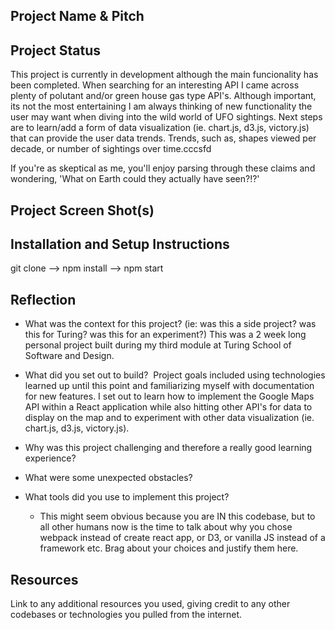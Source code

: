 ## Project Name & Pitch
## Project Status
This project is currently in development although the main funcionality has been completed. When searching for an interesting API I came across plenty of polutant and/or green house gas type API's. Although important, its not the most entertaining  I am always thinking of new functionality the user may want when diving into the wild world of UFO sightings. Next steps are to learn/add a form of data visualization (ie. chart.js, d3.js, victory.js) that can provide the user data trends. Trends, such as, shapes viewed per decade, or number of sightings over time.cccsfd

If you're as skeptical as me, you'll enjoy parsing through these claims and wondering, 'What on Earth could they actually have seen?!?'

## Project Screen Shot(s)   
## Installation and Setup Instructions
git clone --> npm install --> npm start 
## Reflection
  - What was the context for this project? 
  (ie: was this a side project? was this for Turing? was this for an experiment?)
  This was a 2 week long personal project built during my third module at Turing School of Software and Design.
  
  - What did you set out to build?
  Project goals included using technologies learned up until this point and familiarizing myself with documentation for new features. I set out to learn how to implement the Google Maps API within a React application while also hitting other API's for data to display on the map and to experiment with other data visualization (ie. chart.js, d3.js, victory.js). 
  
  - Why was this project challenging and therefore a really good learning experience?
  - What were some unexpected obstacles?
  - What tools did you use to implement this project?
      - This might seem obvious because you are IN this codebase, but to all other humans now is the time to talk about why you chose webpack instead of create react app, or D3, or vanilla JS instead of a framework etc. Brag about your choices and justify them here.  
<!-- #### Example:  
This was a 3 week long project built during my third module at Turing School of Software and Design. Project goals included using technologies learned up until this point and familiarizing myself with documentation for new features.  
Originally I wanted to build an application that allowed users to pull data from the Twitter API based on what they were interested in, such as 'most tagged users'. I started this process by using the `create-react-app` boilerplate, then adding `react-router-4.0` and `redux`.  
One of the main challenges I ran into was Authentication. This lead me to spend a few days on a research spike into OAuth, Auth0, and two-factor authentication using Firebase or other third parties. Due to project time constraints, I had to table authentication and focus more on data visualization from parts of the API that weren't restricted to authenticated users.
At the end of the day, the technologies implemented in this project are React, React-Router 4.0, Redux, LoDash, D3, and a significant amount of VanillaJS, JSX, and CSS. I chose to use the `create-react-app` boilerplate to minimize initial setup and invest more time in diving into weird technological rabbit holes. In the next iteration I plan on handrolling a `webpack.config.js` file to more fully understand the build process. -->
## Resources
  Link to any additional resources you used, giving credit to any other codebases or technologies you pulled from the internet.  
